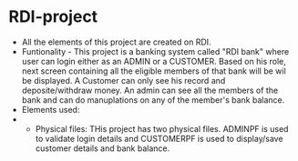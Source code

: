 # RDI-project
* All the elements of this project are created on RDI. 
* Funtionality - This project is a banking system called "RDI bank" where user can login either as an ADMIN or a CUSTOMER. Based on his role, next screen containing all the eligible members of that bank will be wil be displayed. A Customer can only see his record and deposite/withdraw money. An admin can see all the members of the bank and can do manuplations on any of the member's bank balance.  
* Elements used:
* * Physical files: THis project has two physical files. ADMINPF is used to validate login details and CUSTOMERPF is used to display/save customer details and bank balance.  
